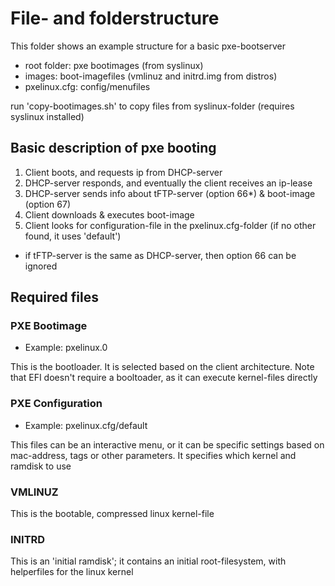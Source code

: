 # File- and folderstructure

This folder shows an example structure for a basic pxe-bootserver

- root folder: pxe bootimages (from syslinux)
- images: boot-imagefiles (vmlinuz and initrd.img from distros)
- pxelinux.cfg: config/menufiles

run 'copy-bootimages.sh' to copy files from syslinux-folder (requires syslinux installed)

## Basic description of pxe booting

1) Client boots, and requests ip from DHCP-server
2) DHCP-server responds, and eventually the client receives an ip-lease
3) DHCP-server sends info about tFTP-server (option 66*) & boot-image (option 67)
4) Client downloads & executes boot-image
5) Client looks for configuration-file in the pxelinux.cfg-folder (if no other found, it uses 'default')

* if tFTP-server is the same as DHCP-server, then option 66 can be ignored

## Required files

### PXE Bootimage

* Example: pxelinux.0

This is the bootloader. It is selected based on the client architecture.
Note that EFI doesn't require a booltoader, as it can execute kernel-files directly

### PXE Configuration

* Example: pxelinux.cfg/default

This files can be an interactive menu, or it can be specific settings based on mac-address,
tags or other parameters. It specifies which kernel and ramdisk to use

### VMLINUZ

This is the bootable, compressed linux kernel-file

### INITRD

This is an 'initial ramdisk'; it contains an initial root-filesystem, with helperfiles
for the linux kernel
